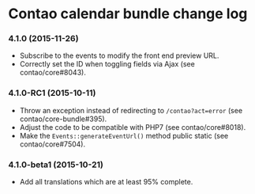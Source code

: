 # Contao calendar bundle change log

### 4.1.0 (2015-11-26)

 * Subscribe to the events to modify the front end preview URL.
 * Correctly set the ID when toggling fields via Ajax (see contao/core#8043).

### 4.1.0-RC1 (2015-10-11)

 * Throw an exception instead of redirecting to `/contao?act=error` (see contao/core-bundle#395).
 * Adjust the code to be compatible with PHP7 (see contao/core#8018).
 * Make the `Events::generateEventUrl()` method public static (see contao/core#7504).

### 4.1.0-beta1 (2015-10-21)

 * Add all translations which are at least 95% complete.

